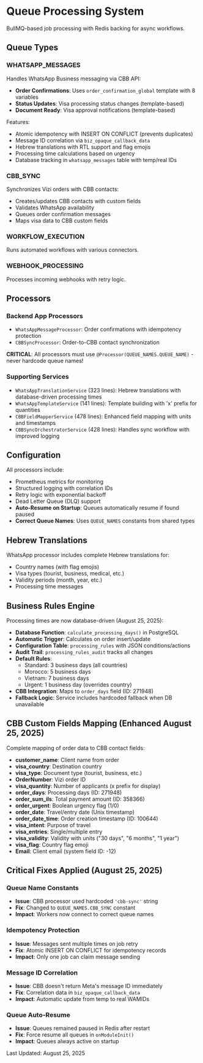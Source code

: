 # Queue Processing System

BullMQ-based job processing with Redis backing for async workflows.

## Queue Types

### WHATSAPP_MESSAGES

Handles WhatsApp Business messaging via CBB API:

- **Order Confirmations**: Uses `order_confirmation_global` template with 8 variables
- **Status Updates**: Visa processing status changes (template-based)
- **Document Ready**: Visa approval notifications (template-based)

Features:

- Atomic idempotency with INSERT ON CONFLICT (prevents duplicates)
- Message ID correlation via `biz_opaque_callback_data`
- Hebrew translations with RTL support and flag emojis
- Processing time calculations based on urgency
- Database tracking in `whatsapp_messages` table with temp/real IDs

### CBB_SYNC

Synchronizes Vizi orders with CBB contacts:

- Creates/updates CBB contacts with custom fields
- Validates WhatsApp availability
- Queues order confirmation messages
- Maps visa data to CBB custom fields

### WORKFLOW_EXECUTION

Runs automated workflows with various connectors.

### WEBHOOK_PROCESSING

Processes incoming webhooks with retry logic.

## Processors

### Backend App Processors

- `WhatsAppMessageProcessor`: Order confirmations with idempotency protection
- `CBBSyncProcessor`: Order-to-CBB contact synchronization

**CRITICAL**: All processors must use `@Processor(QUEUE_NAMES.QUEUE_NAME)` - never hardcode queue names!

### Supporting Services

- `WhatsAppTranslationService` (323 lines): Hebrew translations with database-driven processing times
- `WhatsAppTemplateService` (141 lines): Template building with 'x' prefix for quantities
- `CBBFieldMapperService` (478 lines): Enhanced field mapping with units and timestamps
- `CBBSyncOrchestratorService` (428 lines): Handles sync workflow with improved logging

## Configuration

All processors include:

- Prometheus metrics for monitoring
- Structured logging with correlation IDs
- Retry logic with exponential backoff
- Dead Letter Queue (DLQ) support
- **Auto-Resume on Startup**: Queues automatically resume if found paused
- **Correct Queue Names**: Uses `QUEUE_NAMES` constants from shared types

## Hebrew Translations

WhatsApp processor includes complete Hebrew translations for:

- Country names (with flag emojis)
- Visa types (tourist, business, medical, etc.)
- Validity periods (month, year, etc.)
- Processing time messages

## Business Rules Engine

Processing times are now database-driven (August 25, 2025):

- **Database Function**: `calculate_processing_days()` in PostgreSQL
- **Automatic Trigger**: Calculates on order insert/update
- **Configuration Table**: `processing_rules` with JSON conditions/actions
- **Audit Trail**: `processing_rules_audit` tracks all changes
- **Default Rules**:
  - Standard: 3 business days (all countries)
  - Morocco: 5 business days
  - Vietnam: 7 business days
  - Urgent: 1 business day (overrides country)
- **CBB Integration**: Maps to `order_days` field (ID: 271948)
- **Fallback Logic**: Service includes hardcoded fallback when DB unavailable

## CBB Custom Fields Mapping (Enhanced August 25, 2025)

Complete mapping of order data to CBB contact fields:

- **customer_name**: Client name from order
- **visa_country**: Destination country
- **visa_type**: Document type (tourist, business, etc.)
- **OrderNumber**: Vizi order ID
- **visa_quantity**: Number of applicants (x prefix for display)
- **order_days**: Processing days (ID: 271948)
- **order_sum_ils**: Total payment amount (ID: 358366)
- **order_urgent**: Boolean urgency flag (1/0)
- **order_date**: Travel/entry date (Unix timestamp)
- **order_date_time**: Order creation timestamp (ID: 100644)
- **visa_intent**: Purpose of travel
- **visa_entries**: Single/multiple entry
- **visa_validity**: Validity with units ("30 days", "6 months", "1 year")
- **visa_flag**: Country flag emoji
- **Email**: Client email (system field ID: -12)

## Critical Fixes Applied (August 25, 2025)

### Queue Name Constants
- **Issue**: CBB processor used hardcoded `'cbb-sync'` string
- **Fix**: Changed to `QUEUE_NAMES.CBB_SYNC` constant
- **Impact**: Workers now connect to correct queue names

### Idempotency Protection
- **Issue**: Messages sent multiple times on job retry
- **Fix**: Atomic INSERT ON CONFLICT for idempotency records
- **Impact**: Only one job can claim message sending

### Message ID Correlation
- **Issue**: CBB doesn't return Meta's message ID immediately
- **Fix**: Correlation data in `biz_opaque_callback_data`
- **Impact**: Automatic update from temp to real WAMIDs

### Queue Auto-Resume
- **Issue**: Queues remained paused in Redis after restart
- **Fix**: Force resume all queues in `onModuleInit()`
- **Impact**: Queues always active on startup

Last Updated: August 25, 2025
